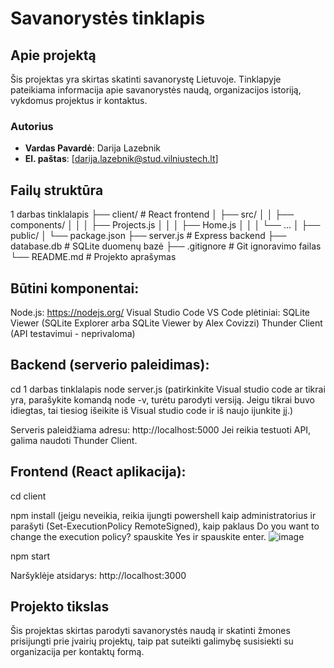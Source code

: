 # Savanorystės tinklapis

## Apie projektą
Šis projektas yra skirtas skatinti savanorystę Lietuvoje. Tinklapyje pateikiama informacija apie savanorystės naudą, organizacijos istoriją, vykdomus projektus ir kontaktus.

### Autorius
- **Vardas Pavardė**: Darija Lazebnik
- **El. paštas**: [darija.lazebnik@stud.vilniustech.lt]

## Failų struktūra
1 darbas tinklalapis
├── client/                 # React frontend
│   ├── src/
│   │   ├── components/
│   │   │   ├── Projects.js
│   │   │   ├── Home.js
│   │   │   └── ...
│   ├── public/
│   └── package.json
├── server.js              # Express backend
├── database.db            # SQLite duomenų bazė
├── .gitignore             # Git ignoravimo failas
└── README.md              # Projekto aprašymas

## Būtini komponentai:

Node.js: https://nodejs.org/ 
Visual Studio Code
VS Code plėtiniai:
SQLite Viewer (SQLite Explorer arba SQLite Viewer by Alex Covizzi)
Thunder Client (API testavimui - neprivaloma)

## Backend (serverio paleidimas):
cd 1 darbas tinklalapis
node server.js (patirkinkite Visual studio code ar tikrai yra, parašykite komandą node -v, turėtu parodyti versiją. Jeigu tikrai buvo idiegtas, tai tiesiog išeikite iš Visual studio code ir iš naujo ijunkite jį.)

Serveris paleidžiama adresu: http://localhost:5000
Jei reikia testuoti API, galima naudoti Thunder Client.

## Frontend (React aplikacija):
cd client

npm install (jeigu neveikia, reikia ijungti powershell kaip administratorius ir parašyti (Set-ExecutionPolicy RemoteSigned), kaip paklaus Do you want to change the execution policy? spauskite Yes ir spauskite enter.
![image](https://github.com/user-attachments/assets/17e6cc1f-38a6-4e12-9639-5f8c65d3bf7e)

npm start

Naršyklėje atsidarys: http://localhost:3000

## Projekto tikslas
Šis projektas skirtas parodyti savanorystės naudą ir skatinti žmones prisijungti prie įvairių projektų, taip pat suteikti galimybę susisiekti su organizacija per kontaktų formą.
